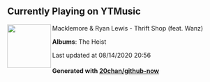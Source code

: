 ## Currently Playing on YTMusic

[<img align="left" width="100" src="https://lh3.googleusercontent.com/Ond7bzyvLRgppE6e31TdY8T3R1JDC5dZOdPZjb1cPoB49HDwhoZknvgkFAFvO2YISdg8UQjcs9bK9UQ5">](https://music.youtube.com/channel/UC93q7WvkXEJBlk_QcO8aAuA)

Macklemore & Ryan Lewis - Thrift Shop (feat. Wanz)

**Albums**: The Heist

Last updated at 08/14/2020 20:56

#### Generated with [20chan/github-now](https://github.com/20chan/github-now)


<!--
**20chan/20chan** is a ✨ _special_ ✨ repository because its `README.md` (this file) appears on your GitHub profile.

Here are some ideas to get you started:

- 🔭 I’m currently working on ...
- 🌱 I’m currently learning ...
- 👯 I’m looking to collaborate on ...
- 🤔 I’m looking for help with ...
- 💬 Ask me about ...
- 📫 How to reach me: ...
- 😄 Pronouns: ...
- ⚡ Fun fact: ...
-->
